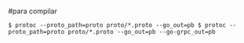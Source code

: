 #para compilar


`
$ protoc --proto_path=proto proto/*.proto --go_out=pb
$ protoc --proto_path=proto proto/*.proto --go_out=pb --go-grpc_out=pb
`
